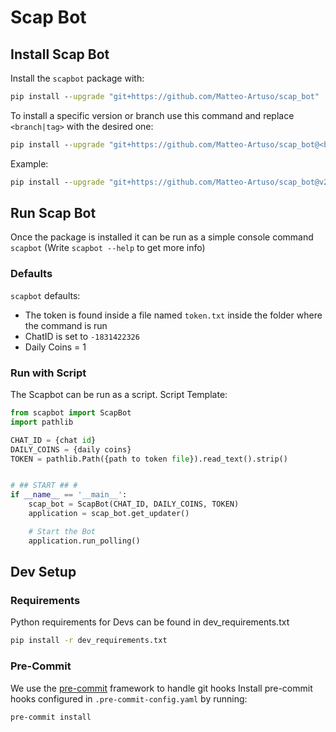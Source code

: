 # Scap Bot

## Install Scap Bot

Install the `scapbot` package with:

```cmd
pip install --upgrade "git+https://github.com/Matteo-Artuso/scap_bot"
```

To install a specific version or branch use this command and replace `<branch|tag>` with the desired one:

```cmd
pip install --upgrade "git+https://github.com/Matteo-Artuso/scap_bot@<branch|tag>"
```

Example:
```cmd
pip install --upgrade "git+https://github.com/Matteo-Artuso/scap_bot@v2.0.2"
```

## Run Scap Bot

Once the package is installed it can be run as a simple console command `scapbot` (Write `scapbot --help` to get more info)

### Defaults

`scapbot` defaults:

- The token is found inside a file named `token.txt` inside the folder where the command is run
- ChatID is set to `-1831422326`
- Daily Coins = 1

### Run with Script
The Scapbot can be run as a script. Script Template:
```python
from scapbot import ScapBot
import pathlib

CHAT_ID = {chat id}
DAILY_COINS = {daily coins}
TOKEN = pathlib.Path({path to token file}).read_text().strip()


# ## START ## #
if __name__ == '__main__':
    scap_bot = ScapBot(CHAT_ID, DAILY_COINS, TOKEN)
    application = scap_bot.get_updater()

    # Start the Bot
    application.run_polling()
```

## Dev Setup

### Requirements

Python requirements for Devs can be found in dev_requirements.txt

```cmd
pip install -r dev_requirements.txt
```

### Pre-Commit

We use the [pre-commit](https://pre-commit.com/) framework to handle git hooks
Install pre-commit hooks configured in `.pre-commit-config.yaml` by running:

```cmd
pre-commit install
```
